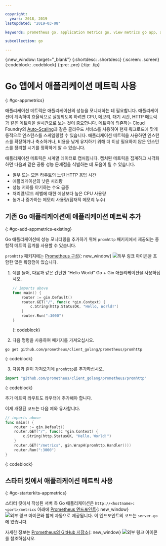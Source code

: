 ```yaml
---

copyright:
  years: 2018, 2019
lastupdated: "2019-03-08"

keywords: prometheus go, application metrics go, view metrics go app, add metrics go, promhttp go, autoscaling go

subcollection: go

---
```


{:new_window: target="_blank"}
{:shortdesc: .shortdesc}
{:screen: .screen}
{:codeblock: .codeblock}
{:pre: .pre}
{:tip: .tip}

# Go 앱에서 애플리케이션 메트릭 사용
{: #go-appmetrics}

애플리케이션 메트릭은 애플리케이션의 성능을 모니터하는 데 필요합니다. 애플리케이션이 계속하여 효율적으로 실행되도록 하려면 CPU, 메모리, 대기 시간, HTTP 메트릭과 같은 메트릭을 실시간으로 보는 것이 중요합니다. 메트릭에 의존하는 Cloud Foundry의 [Auto-Scaling](/docs/services/Auto-Scaling?topic=services/Auto-Scaling-get-started#get-started)과 같은 클라우드 서비스를 사용하여 현재 워크로드에 맞게 동적으로 인스턴스를 스케일링할 수 있습니다. 애플리케이션 메트릭을 사용하면 인스턴스를 확장하거나 축소하거나, 비용을 낮게 유지하기 위해 더 이상 필요하지 않은 인스턴스를 정리할 시기를 정확하게 알 수 있습니다.

애플리케이션 메트릭은 시계열 데이터로 캡처됩니다. 캡처된 메트릭을 집계하고 시각화하면 다음과 같은 공통 성능 문제점을 식별하는 데 도움이 될 수 있습니다.

* 일부 또는 모든 라우트의 느린 HTTP 응답 시간
* 애플리케이션의 낮은 처리량
* 성능 저하를 야기하는 수요 급증
* 처리량/로드 레벨에 대한 예상보다 높은 CPU 사용량
* 높거나 증가하는 메모리 사용량(잠재적 메모리 누수)

## 기존 Go 애플리케이션에 애플리케이션 메트릭 추가
{: #go-add-appmetrics-existing}

Go 애플리케이션에 성능 모니터링을 추가하기 위해 `promhttp` 패키지에서 제공되는 종합적 메트릭 집계를 사용할 수 있습니다.

`promhttp` 패키지에는 [Prometheus 구성](https://github.com/prometheus/client_golang){: new_window} ![외부 링크 아이콘](../icons/launch-glyph.svg "외부 링크 아이콘")을 포함한 많은 확장점이 있습니다.

1. 예를 들어, 다음과 같은 간단한 “Hello World” Go + Gin 애플리케이션을 사용하십시오.
    ```go
    // imports above
    func main() {
        router := gin.Default()
        router.GET("/", func(c *gin.Context) {
            c.String(http.StatusOK, "Hello, World!")
        }
        router.Run(":3000")
    }
    ```
    {: codeblock}

2. 다음 명령을 사용하여 패키지를 가져오십시오.
  ```
  go get github.com/prometheus/client_golang/prometheus/promhttp
  ```
  {: codeblock}

3. 다음과 같이 가져오기에 `promhttp`를 추가하십시오.
  ```go
  import "github.com/prometheus/client_golang/prometheus/promhttp"
  ```
  {: codeblock}

  추가 메트릭 라우트도 라우터에 추가해야 합니다.

  이제 개정된 코드는 다음 예와 유사합니다.
  ```go
  // imports above
  func main() {
      router := gin.Default()
      router.GET("/", func(c *gin.Context) {
          c.String(http.StatusOK, "Hello, World!")
      }
      router.GET("/metrics", gin.WrapH(promhttp.Handler()))
      router.Run(":3000")
  }
  ```
  {: codeblock}

## 스타터 킷에서 애플리케이션 메트릭 사용
{: #go-starterkits-appmetrics}

스타터 킷에서 작성된 서버 측 Go 애플리케이션은 `http://<hostname>:<port>/metrics` 아래에 [Prometheus 엔드포인트](https://prometheus.io/){: new_window} ![외부 링크 아이콘](../icons/launch-glyph.svg "외부 링크 아이콘")와 함께 자동으로 제공됩니다. 이 엔드포인트의 코드는 `server.go`에 있습니다.

자세한 정보는 [Prometheus의 GitHub 저장소](https://github.com/prometheus/client_golang/){: new_window} ![외부 링크 아이콘](../icons/launch-glyph.svg "외부 링크 아이콘")를 참조하십시오.
